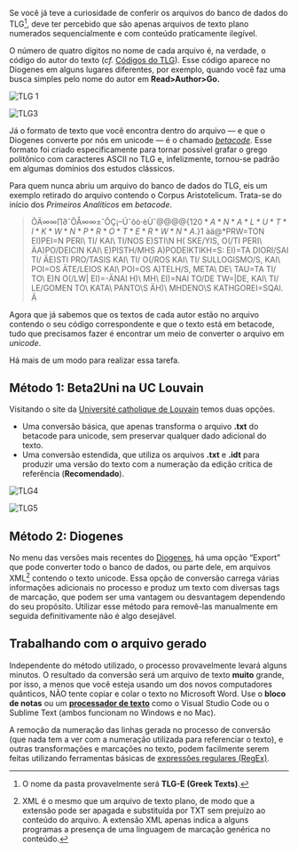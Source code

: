 

Se você já teve a curiosidade de conferir os arquivos do banco de dados do TLG[^1], deve ter percebido que são apenas arquivos de texto plano numerados sequencialmente e com conteúdo praticamente ilegível.  

O número de quatro dígitos no nome de cada arquivo é, na verdade, o código do autor do texto (*cf.* [Códigos do TLG][1]). Esse código aparece no Diogenes em alguns lugares diferentes, por exemplo, quando você faz uma busca simples pelo nome do autor em **Read\>Author\>Go.**  

![TLG 1][image-1]  

![TLG3][image-2]  

Já o formato de texto que você encontra dentro do arquivo — e que o Diogenes converte por nós em unicode — é o chamado *[betacode][2]*. Esse formato foi criado especificamente para tornar possível grafar o grego politônico com caracteres ASCII no TLG e, infelizmente, tornou-se padrão em algumas domínios dos estudos clássicos.  

Para quem nunca abriu um arquivo do banco de dados do TLG, eis um exemplo retirado do arquivo contendo o Corpus Aristotelicum. Trata-se do início dos *Primeiros Analíticos* em *betacode*.  

> ÔÄ∞∞∏∂ˇÔÅ∞∞±ˇÔÇ¡–Úˇôò·èÙˇ@@@@{1$20*A*N*A*L*U*T*I*K*W*N *P*R*O*T*E*R*W*N *A.$}1 àä@*PRW=TON EI)PEI=N PERI\ TI/ KAI\ TI/NOS E)STI\N H( SKE/YIS, O(/TI PERI\ ÄA)PO/DEICIN KAI\ E)PISTH/MHS A)PODEIKTIKH=S: EI)=TA DIORI/SAI TI/ ÄE)STI PRO/TASIS KAI\ TI/ O(/ROS KAI\ TI/ SULLOGISMO/S, KAI\ POI=OS ÄTE/LEIOS KAI\ POI=OS A)TELH/S, META\ DE\ TAU=TA TI/ TO\ E)N O(/LW| EI)=-ÄNAI H)\ MH\ EI)=NAI TO/DE TW=|DE, KAI\ TI/ LE/GOMEN TO\ KATA\ PANTO\S ÄH)\ MHDENO\S KATHGOREI=SQAI. Ä  
> 
Agora que já sabemos que os textos de cada autor estão no arquivo contendo o seu código correspondente e que o texto está em betacode, tudo que precisamos fazer é encontrar um meio de converter o arquivo em *unicode*.  

Há mais de um modo para realizar essa tarefa.  

## Método 1: Beta2Uni na UC Louvain  
Visitando o site da [Université catholique de Louvain][3] temos duas opções.  
- Uma conversão básica, que apenas transforma o arquivo **.txt** do betacode para unicode, sem preservar qualquer dado adicional do texto.  
- Uma conversão estendida, que utiliza os arquivos **.txt** e **.idt** para produzir uma versão do texto com a numeração da edição crítica de referência (**Recomendado**).  

![TLG4][image-3]  

![TLG5][image-4]  

## Método 2: Diogenes  
No menu das versões mais recentes do [Diogenes][4], há uma opção “Export” que pode converter todo o banco de dados, ou parte dele, em arquivos XML[^2] contendo o texto unicode. Essa opção de conversão carrega várias informações adicionais no processo e produz um texto com diversas tags de marcação, que podem ser uma vantagem ou desvantagem dependendo do seu propósito. Utilizar esse método para removê-las manualmente em seguida definitivamente não é algo desejável.  

## Trabalhando com o arquivo gerado  
Independente do método utilizado, o processo provavelmente levará alguns minutos. O resultado da conversão será um arquivo de texto **muito** grande, por isso, a menos que você esteja usando um dos novos computadores quânticos, NÃO tente copiar e colar o texto no Microsoft Word. Use o **bloco de notas** ou um **[processador de texto][5]** como o Visual Studio Code ou o Sublime Text (ambos funcionam no Windows e no Mac).  

A remoção da numeração das linhas gerada no processo de conversão (que nada tem a ver com a numeração utilizada para referenciar o texto), e outras transformações e marcações no texto, podem facilmente serem feitas utilizando ferramentas básicas de [expressões regulares (RegEx)][6].  


[^1]:	O nome da pasta provavelmente será **TLG-E (Greek Texts)**.  
	[^2]: XML é o mesmo que um arquivo de texto plano, de modo que a extensão pode ser apagada e substituída por TXT sem prejuízo ao conteúdo do arquivo. A extensão XML apenas indica a alguns programas a presença de uma linguagem de marcação genérica no conteúdo.  

[1]:	TLG%20-%20Lista%20de%20Autores%20e%20Obras.md
[2]:	https://en.wikipedia.org/wiki/Beta_Code
[3]:	https://cental.uclouvain.be/beta2uni
[4]:	https://d.iogen.es
[5]:	processadores-de-texto
[6]:	RegEx.md

[image-1]:	./img/tlg/__tlg2.png
[image-2]:	./img/tlg/__tlg3.png
[image-3]:	./img/tlg/__tlg4.png
[image-4]:	./img/tlg/__tlg5.png